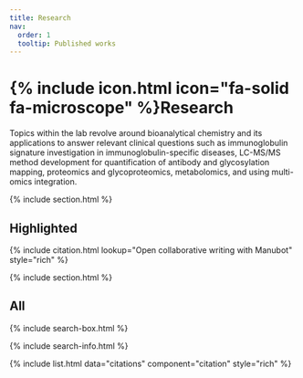 ```yaml
---
title: Research
nav:
  order: 1
  tooltip: Published works
---
```


# {% include icon.html icon="fa-solid fa-microscope" %}Research

Topics within the lab revolve around bioanalytical chemistry and its applications to answer relevant clinical questions such as immunoglobulin signature investigation in immunoglobulin-specific diseases, LC-MS/MS method development for quantification of antibody and glycosylation mapping, proteomics and glycoproteomics, metabolomics, and using multi-omics integration.

{% include section.html %}

## Highlighted

{% include citation.html lookup="Open collaborative writing with Manubot" style="rich" %}

{% include section.html %}

## All

{% include search-box.html %}

{% include search-info.html %}

{% include list.html data="citations" component="citation" style="rich" %}
